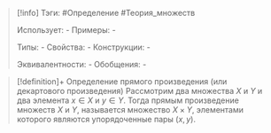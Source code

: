 > [!info]
> Тэги: #Определение #Теория_множеств 
> 
> Использует: *-*
> Примеры: *-*
> 
> Типы: *-*
> Свойства: *-*
> Конструкции: *-*
> 
> Эквивалентности: *-*
> Обобщения: *-*

> [!definition]+ Определение прямого произведения (или декартового произведения)
> Рассмотрим два множества $X$ и $Y$ и два элемента $x \in X$ и $y \in Y$. Тогда прямым произведение множеств $X$ и $Y$, называется множество $X \times Y$, элементами которого являются упорядоченные пары $(x,y)$. 